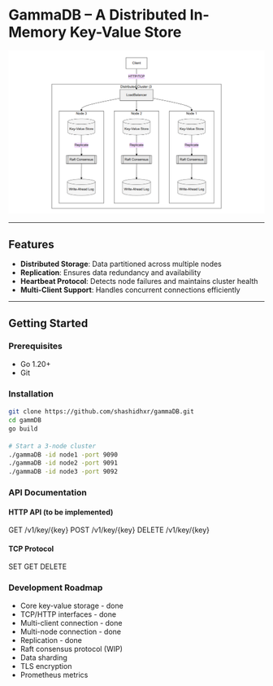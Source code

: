 # GammaDB – A Distributed In-Memory Key-Value Store

![GammaDB Architecture](./assets/architecture.png)

---

## Features



- **Distributed Storage**: Data partitioned across multiple nodes  
- **Replication**: Ensures data redundancy and availability  
- **Heartbeat Protocol**: Detects node failures and maintains cluster health  
- **Multi-Client Support**: Handles concurrent connections efficiently  

---

## Getting Started

### Prerequisites
- Go 1.20+
- Git

### Installation

```bash
git clone https://github.com/shashidhxr/gammaDB.git
cd gammDB
go build

# Start a 3-node cluster
./gammaDB -id node1 -port 9090
./gammaDB -id node2 -port 9091
./gammaDB -id node3 -port 9092
```

### API Documentation

#### HTTP API     (to be implemented)
GET    /v1/key/{key} 
POST   /v1/key/{key}
DELETE /v1/key/{key}

#### TCP Protocol
SET <key> <value>
GET <key>
DELETE <key>


### Development Roadmap
- Core key-value storage - done
- TCP/HTTP interfaces - done
- Multi-client connection - done
- Multi-node connection - done
- Replication - done
- Raft consensus protocol (WIP)
- Data sharding
- TLS encryption
- Prometheus metrics